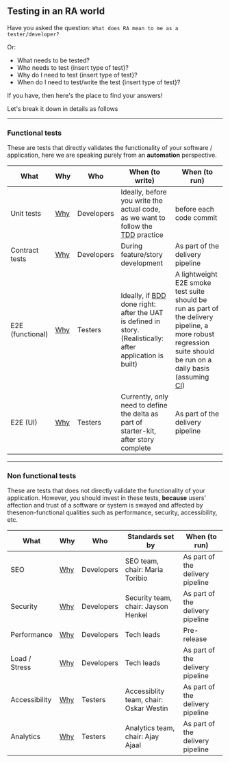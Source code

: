 ## Testing in an RA world

Have you asked the question: 
`What does RA mean to me as a tester/developer?`

Or: 
- What needs to be tested?
- Who needs to test {insert type of test}?
- Why do I need to test {insert type of test}?
- When do I need to test/write the test {insert type of test}?

If you have, then here's the place to find your answers!

Let's break it down in details as follows

---

### Functional tests
These are tests that directly validates the functionality of your software / application, here we are speaking purely from an __automation__ perspective.


| What | Why | Who | When (to write) | When (to run) |
| ---- | --- | --- | --------------- | ------------- |
| Unit tests |[Why](https://github.com/telusdigital/reference-architecture/blob/master/testing/unit.md#why)| Developers | Ideally, before you write the actual code, as we want to follow the [TDD](https://en.wikipedia.org/wiki/Test-driven_development) practice| before each code commit |
| Contract tests | [Why](https://github.com/telusdigital/reference-architecture/blob/master/testing/consumer_driven_contracts.md#illustrating-the-problem) | Developers | During feature/story development | As part of the delivery pipeline |
| E2E (functional) | [Why](https://github.com/telusdigital/reference-architecture/blob/master/testing/e2e.md#why) | Testers | Ideally, if [BDD](https://en.wikipedia.org/wiki/Behavior-driven_development) done right: after the UAT is defined in story. (Realistically: after application is built) | A lightweight E2E smoke test suite should be run as part of the delivery pipeline, a more robust regression suite should be run on a daily basis (assuming [CI](https://github.com/telusdigital/reference-architecture/blob/master/process/continuous-integration.md)) |
| E2E (UI) | [Why](https://github.com/telusdigital/reference-architecture/blob/master/testing/visual-regression.md#why) | Testers | Currently, only need to define the delta as part of starter-kit, after story complete  | As part of the delivery pipeline |

---

### Non functional tests
These are tests that does not directly validate the functionality of your application. However, you should invest in these tests, __because__ users’ affection and trust of a software or system is swayed and affected by thesenon-functional qualities such as performance, security, accessibility, etc.

| What | Why | Who | Standards set by | When (to run) |
| ---- | --- | --- | ---------------- | ------------- |
| SEO | [Why](https://github.com/telusdigital/reference-architecture/blob/master/testing/seo.md#why) | Developers | SEO team, chair: Maria Toribio | As part of the delivery pipeline |
| Security | [Why](https://github.com/telusdigital/reference-architecture/blob/master/testing/security.md#why) | Developers | Security team, chair: Jayson Henkel | As part of the delivery pipeline |
| Performance | [Why](https://github.com/telusdigital/reference-architecture/blob/master/testing/performance.md#why) | Developers | Tech leads | Pre-release |
| Load / Stress | [Why](https://github.com/telusdigital/reference-architecture/blob/master/testing/load.md#why) | Developers | Tech leads | As part of the delivery pipeline |
| Accessibility | [Why](https://github.com/telusdigital/reference-architecture/blob/master/testing/accessibility.md#why) | Testers | Accessiblity team, chair: Oskar Westin | As part of the delivery pipeline |
| Analytics | [Why](https://github.com/telusdigital/reference-architecture/blob/master/testing/analytics.md#why) | Testers | Analytics team, chair: Ajay Ajaal | As part of the delivery pipeline |